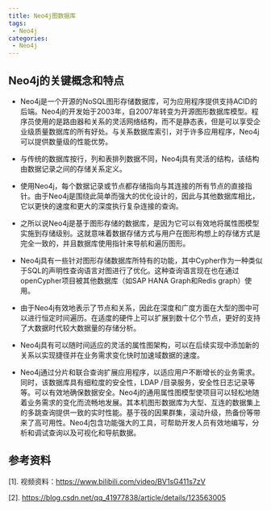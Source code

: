 ```yaml
---
title: Neo4j图数据库
tags:
 - Neo4j
categories: 
 - Neo4j
---
```




## Neo4j的关键概念和特点

- Neo4j是一个开源的NoSQL图形存储数据库，可为应用程序提供支持ACID的后端。Neo4j的开发始于2003年，自2007年转变为开源图形数据库模型。程序员使用的是路由器和关系的灵活网络结构，而不是静态表，但是可以享受企业级质量数据库的所有好处。与关系数据库索引，对于许多应用程序，Neo4j可以提供数量级的性能优势。
- 与传统的数据库按行，列和表排列数据不同，Neo4j具有灵活的结构，该结构由数据记录之间的存储关系定义。

- 使用Neo4j，每个数据记录或节点都存储指向与其连接的所有节点的直接指针。由于Neo4j是围绕此简单而强大的优化设计的，因此与其他数据库相比，它以更快的速度和更大的深度执行复杂连接的查询。

- 之所以说Neo4j是基于图形存储的数据库，是因为它可以有效地将属性图模型实施到存储级别。这就意味着数据存储方式与用户在图形构想上的存储方式是完全一致的，并且数据库使用指针来导航和遍历图形。

- Neo4j具有一些针对图形存储数据库所特有的功能，其中Cypher作为一种类似于SQL的声明性查询语言对图进行了优化。这种查询语言现在也在通过openCypher项目被其他数据库（如SAP HANA Graph和Redis graph）使用。

- 由于Neo4j有效地表示了节点和关系，因此在深度和广度方面在大型的图中可以进行恒定时间遍历。在适度的硬件上可以扩展到数十亿个节点，更好的支持了大数据时代较大数据量的存储分析。

- Neo4j具有可以随时间适应的灵活的属性图架构，可以在后续实现中添加新的关系以实现捷径并在业务需求变化快时加速域数据的速度。

- Neo4j通过分片和联合查询扩展应用程序，以适应用户不断增长的业务需求。同时，该数据库具有细粒度的安全性，LDAP /目录服务，安全性日志记录等等。可以有效地确保数据安全。Neo4j的通用属性图模型使项目可以轻松地随着业务需求的变化而流畅地发展。其本机图形数据库为大型、互连的数据集上的多跳查询提供一致的实时性能。基于筏的因果群集，滚动升级，热备份等带来了高可用性。Neo4j包含功能强大的工具，可帮助开发人员有效地编写，分析和调试查询以及可视化和导航数据。
  





## 参考资料

[1]. 视频资料：https://www.bilibili.com/video/BV1sG411s7zV

[2]. https://blog.csdn.net/qq_41977838/article/details/123563005